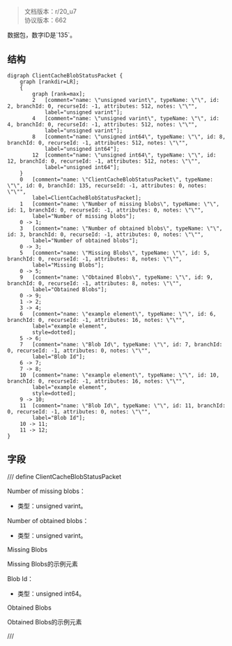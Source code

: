 # <!-- md:samp ClientCacheBlobStatusPacket -->

> 文档版本：r/20_u7<br/>协议版本：662

<!-- md:samp ClientCacheBlobStatusPacket -->数据包，数字ID是`135`。

## 结构

```viz
digraph ClientCacheBlobStatusPacket {
	graph [rankdir=LR];
	{
		graph [rank=max];
		2	[comment="name: \"unsigned varint\", typeName: \"\", id: 2, branchId: 0, recurseId: -1, attributes: 512, notes: \"\"",
			label="unsigned varint"];
		4	[comment="name: \"unsigned varint\", typeName: \"\", id: 4, branchId: 0, recurseId: -1, attributes: 512, notes: \"\"",
			label="unsigned varint"];
		8	[comment="name: \"unsigned int64\", typeName: \"\", id: 8, branchId: 0, recurseId: -1, attributes: 512, notes: \"\"",
			label="unsigned int64"];
		12	[comment="name: \"unsigned int64\", typeName: \"\", id: 12, branchId: 0, recurseId: -1, attributes: 512, notes: \"\"",
			label="unsigned int64"];
	}
	0	[comment="name: \"ClientCacheBlobStatusPacket\", typeName: \"\", id: 0, branchId: 135, recurseId: -1, attributes: 0, notes: \"\"",
		label=ClientCacheBlobStatusPacket];
	1	[comment="name: \"Number of missing blobs\", typeName: \"\", id: 1, branchId: 0, recurseId: -1, attributes: 0, notes: \"\"",
		label="Number of missing blobs"];
	0 -> 1;
	3	[comment="name: \"Number of obtained blobs\", typeName: \"\", id: 3, branchId: 0, recurseId: -1, attributes: 0, notes: \"\"",
		label="Number of obtained blobs"];
	0 -> 3;
	5	[comment="name: \"Missing Blobs\", typeName: \"\", id: 5, branchId: 0, recurseId: -1, attributes: 8, notes: \"\"",
		label="Missing Blobs"];
	0 -> 5;
	9	[comment="name: \"Obtained Blobs\", typeName: \"\", id: 9, branchId: 0, recurseId: -1, attributes: 8, notes: \"\"",
		label="Obtained Blobs"];
	0 -> 9;
	1 -> 2;
	3 -> 4;
	6	[comment="name: \"example element\", typeName: \"\", id: 6, branchId: 0, recurseId: -1, attributes: 16, notes: \"\"",
		label="example element",
		style=dotted];
	5 -> 6;
	7	[comment="name: \"Blob Id\", typeName: \"\", id: 7, branchId: 0, recurseId: -1, attributes: 0, notes: \"\"",
		label="Blob Id"];
	6 -> 7;
	7 -> 8;
	10	[comment="name: \"example element\", typeName: \"\", id: 10, branchId: 0, recurseId: -1, attributes: 16, notes: \"\"",
		label="example element",
		style=dotted];
	9 -> 10;
	11	[comment="name: \"Blob Id\", typeName: \"\", id: 11, branchId: 0, recurseId: -1, attributes: 0, notes: \"\"",
		label="Blob Id"];
	10 -> 11;
	11 -> 12;
}

```

## 字段

/// define
ClientCacheBlobStatusPacket

Number of missing blobs：<!-- md:samp unsigned varint -->

- 类型：unsigned varint。

Number of obtained blobs：<!-- md:samp unsigned varint -->

- 类型：unsigned varint。

Missing Blobs

Missing Blobs的示例元素

Blob Id：<!-- md:samp unsigned int64 -->

- 类型：unsigned int64。

Obtained Blobs

Obtained Blobs的示例元素


///
